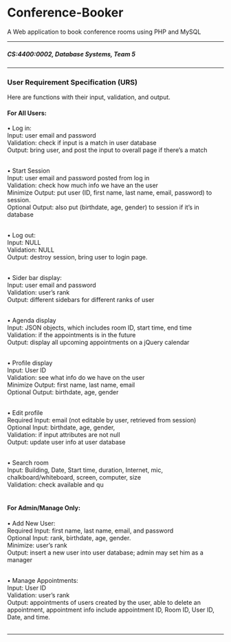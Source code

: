 # Conference-Booker
A Web application to book conference rooms using PHP and MySQL
<hr>
<h5>CS:4400:0002, Database Systems, Team 5</h5>
<hr>
<h3>User Requirement Specification (URS)</h3>

Here are functions with their input, validation, and output.

<h4>For All Users:</h4>

•	Log in:<br>
Input: 		user email and password<br>
Validation: 	check if input is a match in user database<br>
Output: 	bring user, and post the input to overall page if there’s a match<br><br>

•	Start Session<br>
Input:		user email and password posted from log in<br>
Validation:	check how much info we have an the user<br>
Minimize Output:	put user (ID, first name, last name, email, password) to session.<br>
Optional Output:	also put (birthdate, age, gender) to session if it’s in database<br><br>

•	Log out:<br>
Input: 		NULL<br>
Validation: 	NULL<br>
Output: 	destroy session, bring user to login page.<br><br>


•	Sider bar display:<br>
Input: user 	email and password <br>
Validation: 	user’s rank<br>
Output: 	different sidebars for different ranks of user<br><br>

•	Agenda display<br>
Input: 		JSON objects, which includes room ID, start time, end time<br>
Validation: 	if the appointments is in the future<br>
Output: 	display all upcoming appointments on a jQuery calendar<br><br>

•	Profile display<br>
Input:		User ID<br>
Validation:	see what info do we have on the user<br>
Minimize Output:	first name, last name, email<br>
Optional Output:	birthdate, age, gender<br><br>

•	Edit profile<br>
Required Input:	email (not editable by user, retrieved from session)<br>
Optional Input:	birthdate, age, gender, <br>
Validation:	if input attributes are not null <br>
Output:	update user info at user database<br><br>

•	Search room<br>
Input: 	Building, Date, Start time, duration, Internet, mic, chalkboard/whiteboard, screen, computer, size<br>
Validation:	check available and qu<br><br>




<h4>For Admin/Manage Only:</h4>

•	Add New User:<br>
Required Input: first name, last name, email, and password<br>
Optional Input: rank, birthdate, age, gender.<br>
Minimize: user’s rank<br>
Output: insert a new user into user database; admin may set him as a manager<br><br>

•	Manage Appointments:<br>
Input: User ID<br>
Validation: user’s rank<br>
Output: appointments of users created by the user, able to delete an appointment, appointment info include appointment ID, Room ID, User ID, Date, and time.<br><br>


<hr>


